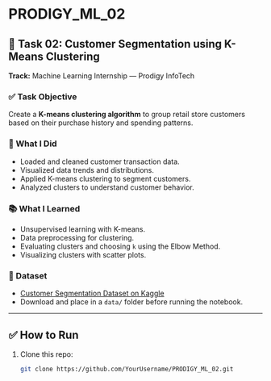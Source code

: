 # PRODIGY_ML_02

## 📌 Task 02: Customer Segmentation using K-Means Clustering

**Track:** Machine Learning Internship — Prodigy InfoTech

### ✅ Task Objective

Create a **K-means clustering algorithm** to group retail store customers based on their purchase history and spending patterns.

### 🚀 What I Did

- Loaded and cleaned customer transaction data.
- Visualized data trends and distributions.
- Applied K-means clustering to segment customers.
- Analyzed clusters to understand customer behavior.

### 📚 What I Learned

- Unsupervised learning with K-means.
- Data preprocessing for clustering.
- Evaluating clusters and choosing `k` using the Elbow Method.
- Visualizing clusters with scatter plots.

### 📂 Dataset

- [Customer Segmentation Dataset on Kaggle](https://www.kaggle.com/datasets/vjchoudhary7/customer-segmentation-tutorial-in-python)
- Download and place in a `data/` folder before running the notebook.

---

## ✅ How to Run

1. Clone this repo:
   ```bash
   git clone https://github.com/YourUsername/PRODIGY_ML_02.git
